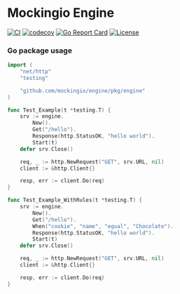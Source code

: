 # Mockingio Engine

[![CI](https://github.com/mockingio/engine/actions/workflows/main.yml/badge.svg)](https://github.com/mockingio/engine/actions/workflows/main.yml)
[![codecov](https://codecov.io/gh/mockingio/engine/branch/main/graph/badge.svg?token=0AXGI7UR85)](https://codecov.io/gh/mockingio/engine)
[![Go Report Card](https://goreportcard.com/badge/github.com/mockingio/engine)](https://goreportcard.com/report/github.com/mockingio/engine)
[![License](https://img.shields.io/badge/License-Apache_2.0-blue.svg)](https://opensource.org/licenses/Apache-2.0)

### Go package usage

```go
import (
	"net/http"
	"testing"

	"github.com/mockingio/engine/pkg/engine"
)

func Test_Example(t *testing.T) {
	srv := engine.
		New().
		Get("/hello").
		Response(http.StatusOK, "hello world").
		Start(t)
	defer srv.Close()

	req, _ := http.NewRequest("GET", srv.URL, nil)
	client := &http.Client{}

	resp, err := client.Do(req)
}

func Test_Example_WithRules(t *testing.T) {
	srv := engine.
		New().
		Get("/hello").
		When("cookie", "name", "equal", "Chocolate").
		Response(http.StatusOK, "hello world").
		Start(t)
	defer srv.Close()

	req, _ := http.NewRequest("GET", srv.URL, nil)
	client := &http.Client{}

	resp, err := client.Do(req)
}
```